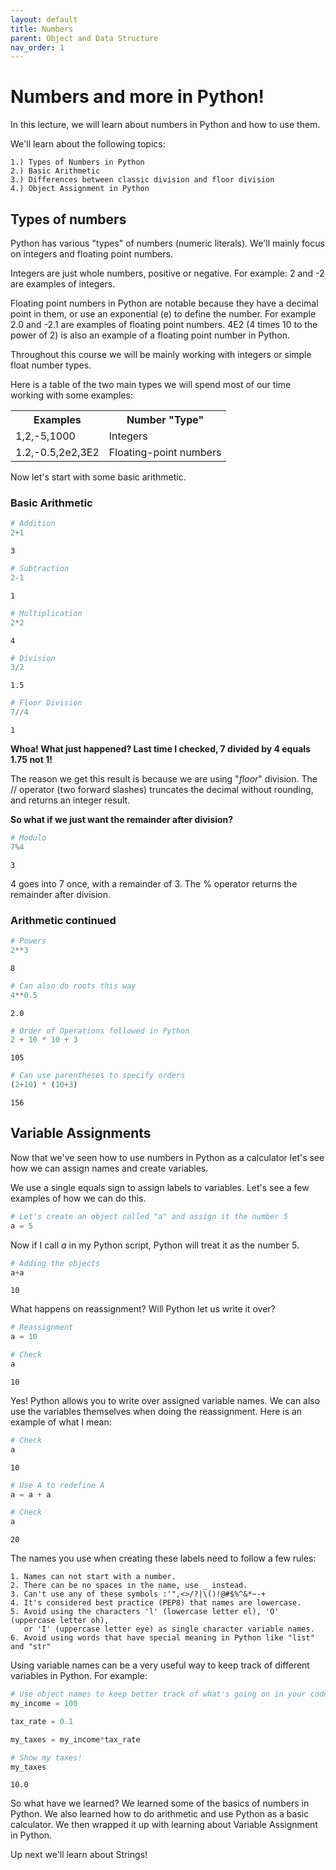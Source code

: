 ```yaml
---
layout: default
title: Numbers
parent: Object and Data Structure
nav_order: 1
---
```


# Numbers and more in Python!

In this lecture, we will learn about numbers in Python and how to use them.

We'll learn about the following topics:

    1.) Types of Numbers in Python
    2.) Basic Arithmetic
    3.) Differences between classic division and floor division
    4.) Object Assignment in Python

## Types of numbers

Python has various "types" of numbers (numeric literals). We'll mainly focus on integers and floating point numbers.

Integers are just whole numbers, positive or negative. For example: 2 and -2 are examples of integers.

Floating point numbers in Python are notable because they have a decimal point in them, or use an exponential (e) to define the number. For example 2.0 and -2.1 are examples of floating point numbers. 4E2 (4 times 10 to the power of 2) is also an example of a floating point number in Python.

Throughout this course we will be mainly working with integers or simple float number types.

Here is a table of the two main types we will spend most of our time working with some examples:

<table>
<tr>
    <th>Examples</th> 
    <th>Number "Type"</th>
</tr>

<tr>
    <td>1,2,-5,1000</td>
    <td>Integers</td> 
</tr>

<tr>
    <td>1.2,-0.5,2e2,3E2</td> 
    <td>Floating-point numbers</td> 
</tr>
 </table>

 
 
Now let's start with some basic arithmetic.

### Basic Arithmetic


```python
# Addition
2+1
```




    3




```python
# Subtraction
2-1
```




    1




```python
# Multiplication
2*2
```




    4




```python
# Division
3/2
```




    1.5




```python
# Floor Division
7//4
```




    1



**Whoa! What just happened? Last time I checked, 7 divided by 4 equals 1.75 not 1!**

The reason we get this result is because we are using "*floor*" division. The // operator (two forward slashes) truncates the decimal without rounding, and returns an integer result.

**So what if we just want the remainder after division?**


```python
# Modulo
7%4
```




    3



4 goes into 7 once, with a remainder of 3. The % operator returns the remainder after division.

### Arithmetic continued


```python
# Powers
2**3
```




    8




```python
# Can also do roots this way
4**0.5
```




    2.0




```python
# Order of Operations followed in Python
2 + 10 * 10 + 3
```




    105




```python
# Can use parentheses to specify orders
(2+10) * (10+3)
```




    156



## Variable Assignments

Now that we've seen how to use numbers in Python as a calculator let's see how we can assign names and create variables.

We use a single equals sign to assign labels to variables. Let's see a few examples of how we can do this.


```python
# Let's create an object called "a" and assign it the number 5
a = 5
```

Now if I call *a* in my Python script, Python will treat it as the number 5.


```python
# Adding the objects
a+a
```




    10



What happens on reassignment? Will Python let us write it over?


```python
# Reassignment
a = 10
```


```python
# Check
a
```




    10



Yes! Python allows you to write over assigned variable names. We can also use the variables themselves when doing the reassignment. Here is an example of what I mean:


```python
# Check
a
```




    10




```python
# Use A to redefine A
a = a + a
```


```python
# Check 
a
```




    20



The names you use when creating these labels need to follow a few rules:

    1. Names can not start with a number.
    2. There can be no spaces in the name, use _ instead.
    3. Can't use any of these symbols :'",<>/?|\()!@#$%^&*~-+
    4. It's considered best practice (PEP8) that names are lowercase.
    5. Avoid using the characters 'l' (lowercase letter el), 'O' (uppercase letter oh), 
       or 'I' (uppercase letter eye) as single character variable names.
    6. Avoid using words that have special meaning in Python like "list" and "str"


Using variable names can be a very useful way to keep track of different variables in Python. For example:


```python
# Use object names to keep better track of what's going on in your code!
my_income = 100

tax_rate = 0.1

my_taxes = my_income*tax_rate
```


```python
# Show my taxes!
my_taxes
```




    10.0



So what have we learned? We learned some of the basics of numbers in Python. We also learned how to do arithmetic and use Python as a basic calculator. We then wrapped it up with learning about Variable Assignment in Python.

Up next we'll learn about Strings!
